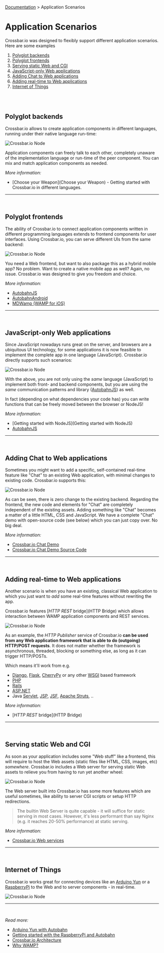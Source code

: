 [Documentation](.) > Application Scenarios

# Application Scenarios

Crossbar.io was designed to flexibly support different application scenarios. Here are some examples

1. [Polyglot backends](#polyglot-backends)
1. [Polyglot frontends](#polyglot-frontends)
1. [Serving static Web and CGI](#serving-static-web-and-cgi)
1. [JavaScript-only Web applications](#javascript-only-web-applications)
1. [Adding Chat to Web applications](#adding-chat-to-web-applications)
1. [Adding real-time to Web applications](#adding-real-time-to-web-applications)
1. [Internet of Things](#internet-of-things)

<br><br>

## Polyglot backends

Crossbar.io allows to create application components in different languages, running under their native language run-time:

![Crossbar.io Node](/static/img/docs/gen/crossbar_application_scenario_5.png)

Application components can freely talk to each other, completely unaware of the implementation language or run-time of the peer component. You can mix and match application components as needed.

*More information:*

 * [Choose your Weapon](Choose your Weapon) - Getting started with Crossbar.io in different languages.

_____________

<br>

## Polyglot frontends

The ability of Crossbar.io to connect application components written in different programming languages extends to frontend components for user interfaces. Using Crossbar.io, you can serve different UIs from the same backend:

![Crossbar.io Node](/static/img/docs/gen/crossbar_application_scenario_3.png)

You need a Web frontend, but want to also package this as a hybrid mobile app? No problem. Want to create a native mobile app as well? Again, no issue. Crossbar.io was designed to give you freedom and choice.

*More information:*

 * [AutobahnJS](https://github.com/tavendo/AutobahnJS)
 * [AutobahnAndroid](https://github.com/tavendo/AutobahnAndroid)
 * [MDWamp (WAMP for iOS)](https://github.com/mogui/MDWamp)

_____________
<br>

## JavaScript-only Web applications

Since JavaScript nowadays runs great on the server, and browsers are a ubiquitous UI technology, for some applications it is now feasible to implement the complete app in one language (JavaScript). Crossbar.io directly supports such scenarios:

![Crossbar.io Node](/static/img/docs/gen/crossbar_application_scenario_2.png)

With the above, you are not only using the *same* language (JavaScript) to implement both front- and backend components, but you are using the *same* communication patterns and library ([AutobahnJS](https://github.com/tavendo/AutobahnJS)) as well.

In fact (depending on what dependencies your code has) you can write functions that can be freely moved between the browser or NodeJS!

*More information:*

 * [Getting started with NodeJS](Getting started with NodeJS)
 * [AutobahnJS](https://github.com/tavendo/AutobahnJS)

_____________
<br>

## Adding Chat to Web applications

Sometimes you might want to add a specific, self-contained real-time feature like "Chat" to an existing Web application, with minimal changes to existing code. Crossbar.io supports this:

![Crossbar.io Node](/static/img/docs/gen/crossbar_application_scenario_4.png)

As can be seen, there is zero change to the existing backend. Regarding the frontend, the new code and elements for "Chat" are completely independent of the existing assets. Adding something like "Chat" becomes a matter of a little HTML, CSS and JavaScript. We have a complete "Chat" demo with open-source code (see below) which you can just copy over. No big deal.

*More information:*

* [Crossbar.io Chat Demo](https://demo.crossbar.io/chat/index.html#ch1)
* [Crossbar.io Chat Demo Source Code](https://github.com/crossbario/crossbarexamples/tree/master/demos/chat)

_____________
<br>

## Adding real-time to Web applications

Another scenario is when you have an existing, classical Web application to which you just want to *add* some real-time features without rewriting the app.

Crossbar.io features [*HTTP REST* bridge](HTTP Bridge) which allows interaction between WAMP application components and REST services.

![Crossbar.io Node](/static/img/docs/gen/crossbar_application_scenario_1.png)

As an example, the *HTTP Publisher* service of Crossbar.io **can be used from any Web application framework that is able to do (outgoing) HTTP/POST requests**. It does not matter whether the framework is asynchronous, threaded, blocking or something else, as long as it can trigger HTTP/POSTs.

Which means it'll work from e.g.

* [Django](https://www.djangoproject.com/), [Flask](http://flask.pocoo.org/), [CherryPy](http://www.cherrypy.org/) or any other [WSGI](http://en.wikipedia.org/wiki/Web_Server_Gateway_Interface) based framework
* [PHP](http://www.php.net/)
* [Rails](http://rubyonrails.org/)
* [ASP.NET](http://www.asp.net/)
* Java [Servlet](http://en.wikipedia.org/wiki/Servlets), [JSP](http://en.wikipedia.org/wiki/JavaServer_Pages), [JSF](http://en.wikipedia.org/wiki/JavaServer_Faces), [Apache Struts](http://en.wikipedia.org/wiki/Apache_Struts_2), ..

*More information:*

* [*HTTP REST* bridge](HTTP Bridge)

_____________
<br>

## Serving static Web and CGI

As soon as your application includes some "Web stuff" like a frontend, this will require to host the Web assets (static files like HTML, CSS, images, etc) *somewhere*. Crossbar.io includes a Web server for serving static Web assets to relieve you from having to run yet another wheel:

![Crossbar.io Node](/static/img/docs/gen/crossbar_application_scenario_6.png)

The Web server built into Crossbar.io has some more features which are useful sometimes, like ability to server CGI scripts or setup HTTP redirections.

> The builtin Web Server is quite capable - it will suffice for static serving in most cases. However, it's less performant than say Nginx (e.g. it reaches 20-50% performance) at static serving.

*More information:*

* [Crossbar.io Web services](Web-Transports-and-Services#path-services)

_____________
<br>


## Internet of Things

Crossbar.io works great for connecting devices like an [Arduino Yun](http://arduino.cc/en/Main/ArduinoBoardYun) or a [RaspberryPi](http://www.raspberrypi.org/) to the Web and to server components - in real-time.

![Crossbar.io Node](/static/img/docs/gen/crossbar_application_scenario_7.png)
_____________
<br>


*Read more:*

* [Arduino Yun with Autobahn](http://tavendo.com/blog/post/arduino-yun-with-autobahn/)
* [Getting started with the RaspberryPi and Autobahn](http://tavendo.com/blog/post/pypy-on-the-pi/)
* [Crossbar.io Architecture](Architecture)
* [Why WAMP?](http://wamp.ws/why/)
